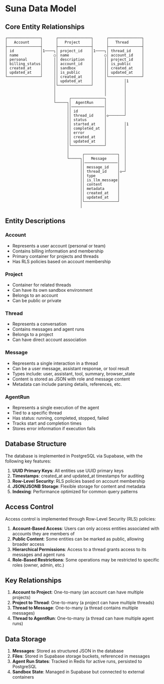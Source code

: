 # Suna Data Model

## Core Entity Relationships

```
┌───────────────┐      ┌───────────────┐      ┌───────────────┐
│   Account     │      │   Project     │      │   Thread      │
├───────────────┤      ├───────────────┤      ├───────────────┤
│ id            │1────┐│ project_id    │1────┐│ thread_id     │
│ name          │     ○│ name          │     ○│ account_id    │
│ personal      │     ││ description   │     ││ project_id    │
│ billing_status│     ││ account_id    │     ││ is_public     │
│ created_at    │     ││ sandbox       │     ││ created_at    │
│ updated_at    │     ││ is_public     │     ││ updated_at    │
└───────────────┘     ││ created_at    │     │└───────────────┘
                      ││ updated_at    │     │        │1
                      │└───────────────┘     │        │
                      │                      │        │
                      │                      │        │
                      │      ┌───────────────┐        │
                      └─────┐│  AgentRun     │        │
                            ││───────────────│        │
                            ││ id            │        │
                            ││ thread_id     │◇───────┘
                            ││ status        │
                            ││ started_at    │        │1
                            ││ completed_at  │        │
                            ││ error         │        │
                            ││ created_at    │        │
                            ││ updated_at    │        │
                            │└───────────────┘        │
                            │                         │
                            │      ┌───────────────┐  │
                            └─────┐│   Message     │  │
                                  ││───────────────│  │
                                  ││ message_id    │  │
                                  ││ thread_id     │◇─┘
                                  ││ type          │
                                  ││ is_llm_message│
                                  ││ content       │
                                  ││ metadata      │
                                  ││ created_at    │
                                  ││ updated_at    │
                                  │└───────────────┘
                                  │
```

## Entity Descriptions

### Account
- Represents a user account (personal or team)
- Contains billing information and membership
- Primary container for projects and threads
- Has RLS policies based on account membership

### Project
- Container for related threads
- Can have its own sandbox environment
- Belongs to an account
- Can be public or private

### Thread
- Represents a conversation
- Contains messages and agent runs
- Belongs to a project
- Can have direct account association

### Message
- Represents a single interaction in a thread
- Can be a user message, assistant response, or tool result
- Types include: user, assistant, tool, summary, browser_state
- Content is stored as JSON with role and message content
- Metadata can include parsing details, references, etc.

### AgentRun
- Represents a single execution of the agent
- Tied to a specific thread
- Has status: running, completed, stopped, failed
- Tracks start and completion times
- Stores error information if execution fails

## Database Structure

The database is implemented in PostgreSQL via Supabase, with the following key features:

1. **UUID Primary Keys**: All entities use UUID primary keys
2. **Timestamps**: created_at and updated_at timestamps for auditing
3. **Row-Level Security**: RLS policies based on account membership
4. **JSON/JSONB Storage**: Flexible storage for content and metadata
5. **Indexing**: Performance optimized for common query patterns

## Access Control

Access control is implemented through Row-Level Security (RLS) policies:

1. **Account-Based Access**: Users can only access entities associated with accounts they are members of
2. **Public Content**: Some entities can be marked as public, allowing broader access
3. **Hierarchical Permissions**: Access to a thread grants access to its messages and agent runs
4. **Role-Based Restrictions**: Some operations may be restricted to specific roles (owner, admin, etc.)

## Key Relationships

1. **Account to Project**: One-to-many (an account can have multiple projects)
2. **Project to Thread**: One-to-many (a project can have multiple threads)
3. **Thread to Message**: One-to-many (a thread contains multiple messages)
4. **Thread to AgentRun**: One-to-many (a thread can have multiple agent runs)

## Data Storage

1. **Messages**: Stored as structured JSON in the database
2. **Files**: Stored in Supabase storage buckets, referenced in messages
3. **Agent Run States**: Tracked in Redis for active runs, persisted to PostgreSQL
4. **Sandbox State**: Managed in Supabase but connected to external containers